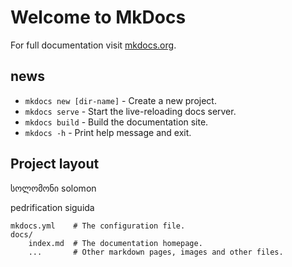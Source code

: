 # Welcome to MkDocs

For full documentation visit [mkdocs.org](https://www.mkdocs.org).

## news

* `mkdocs new [dir-name]` - Create a new project.
* `mkdocs serve` - Start the live-reloading docs server.
* `mkdocs build` - Build the documentation site.
* `mkdocs -h` - Print help message and exit.

## Project layout

სოლომონი
solomon

pedrification siguida

    mkdocs.yml    # The configuration file.
    docs/
        index.md  # The documentation homepage.
        ...       # Other markdown pages, images and other files.
